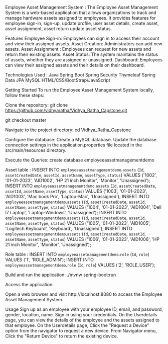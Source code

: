 Employee Asset Management System :
The Employee Asset Management System is a web-based application that allows organizations to track and manage hardware assets assigned to employees. It provides features for employee sign-in, sign-up, update profile, user asset details, create asset, asset assignment, asset return update asset status.

Features
Employee Sign-in: Employees can sign in to access their account and view their assigned assets.
Asset Creation: Administrators can add new assets.
Asset Assignment : Employees can request for new assets and return their existing assets.
Asset Status: The system maintains the status of assets, whether they are assigned or unassigned.
Dashboard: Employees can view their assigned assets and their details on their dashboard.


Technologies Used :
Java
Spring Boot
Spring Security
Thymeleaf 
Spring Data JPA 
MySQL 
HTML/CSS/BootStrap/JavaScript 


Getting Started
To run the Employee Asset Management System locally, follow these steps:

Clone the repository:
git clone https://github.com/vidhyaratha/Vidhya_Ratha_Capstone.git

git checkout master


Navigate to the project directory:
cd Vidhya_Ratha_Capstone


Configure the database:
Create a MySQL database.
Update the database connection settings in the application.properties file located in the src/main/resources directory.


Execute the Queries: 
create database employeeassetmanagementdemo

Asset table  :
INSERT INTO `employeeassetmanagementdemo`.`assets` (`Id`, `assetCreatedDate`, `assetId`, `assetName`, `assetType`, `status`) VALUES ('1002', '01-01-2023', 'AID1002', 'HP 21 inch Monitor', 'Monitor', 'Unassigned');
INSERT INTO `employeeassetmanagementdemo`.`assets` (`Id`, `assetCreatedDate`, `assetId`, `assetName`, `assetType`, `status`) VALUES ('1003', '01-01-2023', 'AID1003', 'Mac book Pro', 'Laptop-Mac', 'Unassigned');
INSERT INTO `employeeassetmanagementdemo`.`assets` (`Id`, `assetCreatedDate`, `assetId`, `assetName`, `assetType`, `status`) VALUES ('1004', '01-01-2023', 'AID1004', 'Dell I7 Laptop', 'Laptop-Windows', 'Unassigned');
INSERT INTO `employeeassetmanagementdemo`.`assets` (`Id`, `assetCreatedDate`, `assetId`, `assetName`, `assetType`, `status`) VALUES ('1005', '01-01-2023', 'AID1005', 'Logitech Keyboard', 'Keyboard', 'Unassigned');
INSERT INTO `employeeassetmanagementdemo`.`assets` (`Id`, `assetCreatedDate`, `assetId`, `assetName`, `assetType`, `status`) VALUES ('1006', '01-01-2023', 'AID1006', 'HP 21 inch Monitor', 'Monitor', 'Unassigned');


Role table :
INSERT INTO `employeeassetmanagementdemo`.`role` (`Id`, `role`) VALUES ('1', 'ROLE_ADMIN');
INSERT INTO `employeeassetmanagementdemo`.`role` (`Id`, `role`) VALUES ('2', 'ROLE_USER');



Build and run the application:
./mvnw spring-boot:run


Access the application:

Open a web browser and visit http://localhost:8080 to access the Employee Asset Management System.

Usage
Sign up as an employee with your employee ID, email, and password, gender, location, name.
Sign in using your credentials.
On the Userdetails page, you can view the details of the employee and the assets assigned to that employee.
On the Userdetails page, Click the "Request a Device" option from the navigator to request a new device.
From Navigator menu, Click the "Return Device" to return the existing device.













